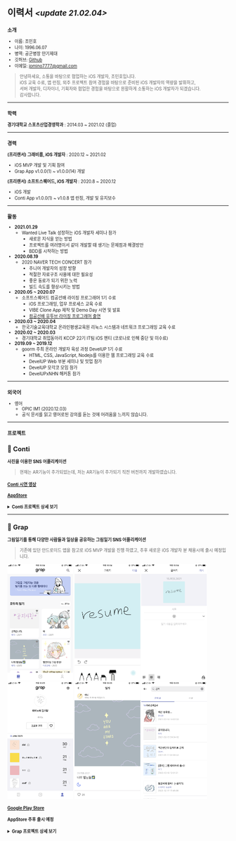 ## 이력서 *<small><update 21.02.04><small>*

### 소개
- 이름: 조민호
- 나이: 1996.06.07
- 병역: 공군병장 만기제대
- 깃허브: [Github](https://github.com/Mino777)
- 이메일: jomino7777@gmail.com

> 안녕하세요, 소통을 바탕으로 협업하는 iOS 개발자, 조민호입니다.
><br> iOS 교육 수료, 앱 런칭, 외주 프로젝트 참여 경험을 바탕으로 준비된 iOS 개발자의 역량을 발휘하고,
><br> 서버 개발자, 디자이너, 기획자와 협업한 경험을 바탕으로 원활하게 소통하는 iOS 개발자가 되겠습니다.
><br> 감사합니다.
---

### 학력

**경기대학교 스포츠산업경영학과** : 2014.03 ~ 2021.02 (졸업)

---

### 경력

**(프리랜서) 그래비룸, iOS 개발자** : 2020.12 ~ 2021.02
- iOS MVP 개발 및 기획 참여
- Grap App v1.0.0(1) ~ v1.0.0(14) 개발

**(프리랜서) 소프트스퀘어드, iOS 개발자** : 2020.8 ~ 2020.12
- iOS 개발
- Conti App v1.0.0(1) ~ v1.0.8 앱 런칭, 개발 및 유지보수

---
### 활동
- **2021.01.29**
	- Wanted Live Talk 성장하는 iOS 개발자 세미나 참가
	   - 새로운 지식을 얻는 방법
	   - 프로젝트를 여러명이서 같이 개발할 때 생기는 문제점과 해결방안
	   - BDD를 시작하는 방법
- **2020.08.19**
	- 2020 NAVER TECH CONCERT 참가
	   - 주니어 개발자의 성장 방향
	   - 적절한 자료구조 사용에 대한 필요성
	   - 좋은 동료가 되기 위한 노력
	   - 빌드 속도를 향상시키는 방법
- **2020.05 ~ 2020.07**
  - 소프트스퀘어드 컴공선배 라이징 프로그래머 1기 수료
    - iOS 프로그래밍, 업무 프로세스 교육 수료
    - VIBE Clone App 제작 및 Demo Day 시연 및 발표
    - [컴공선배 유투브 라이징 프로그래머 출연](https://www.youtube.com/watch?v=PGYyzqN3CGQ)
- **2020.03 ~ 2020.04**
  -  한국기술교육대학교 온라인평생교육원 리눅스 시스템과 네트워크 프로그래밍 교육 수료
- **2020.02 ~ 2020.03**
	- 경기대학교 취업동아리 KCCP 22기 IT팀 iOS 멘티 (코로나로 인해 중단 및 미수료)
 - **2019.09 ~ 2019.12**
	  - goorm 주최 온라인 개발자 육성 과정 DevelUP 1기 수료
		  - HTML, CSS, JavaScript, Nodejs를 이용한 웹 프로그래밍 교육 수료
		  - DevelUP Web 부분 세미나 및 밋업 참가
		  - DevelUP 모각코 모임 참가
		  - DevelUPxNHN 해커톤 참가

---

### 외국어

- 영어
    - OPIC IM1 (2020.12.03)
    - 공식 문서를 읽고 영어로된 강의를 듣는 것에 어려움을 느끼지 않습니다.

---

### 프로젝트

## :pushpin: Conti

**사진을 이용한 SNS 어플리케이션**

> 현재는 AR기능이 추가되었는데, 저는 AR기능이 추가되기 직전 버전까지 개발하였습니다.

#### [Conti 시연 영상](https://youtu.be/Tj1QKvsx8yw)

#### [AppStore](https://itunes.apple.com/kr/app/id1537755211#?platform=iphone)

<details>
<summary><b>Conti 프로젝트 상세 보기</b></summary>
<div markdown="1">
	
---

#### 1. 제작 기간 & 참여 인원
- 2020.8.24 ~ 2020.12.31
- CM 1명 / PM 1명 / DL(개발 리드) 1명 / DM(개발 실무자) 2명 (IOS, PHP) / DL(디자이너 리드) 1명 / DM(디자인 실무자) 1명 (Sketch, Zeplin)

---

#### 2. 기능
1. 카카오, 페이스북, 구글, 애플 SNS 로그인 가능 및 회원가입을 하지 않고 제한된 활동을 할 수 있는 게스트 로그인 가능.
2. Feed를 통해 팔로우한 유저들의 게시글 확인, 수정, 삭제, 좋아요, 댓글작성, 삭제, 신고, 팔로우 확인, 유저 신고&차단 가능.
3. Search를 통해 전체 유저를 대상으로 해시태그, 검색된 게시물의 이미지 확인, 아이디 검색 가능.
4. Creation을 통해 일자형, 십자형 게시글 (사진 + 글) 등록 가능, 글 작성시 #, @ 사용시에 사용자 목록이 나오고 터치시 자동완성 및 해시태그, 멘션 가능.
5. 팔로우, 좋아요, 멘션시 해당 유저에게 Push Notification 발송.
6. Notification을 통해 날짜, 시간별로 팔로우, 좋아요, 멘션 알림 확인 가능
7. Profile을 통해 팔로우, 팔로워 목록, 자신의 게시글 확인, 상대 유저 팔로우, 유저 신고&차단, 연락처를 통한 게시글 공유, 친구초대 가능.

---

#### 3. 사용한 아키텍쳐

- MVC / Delegation / Singleton

---

#### 4. 사용한 기술 및 라이브러리

- 형상관리: GitLab
- Tool: Slack /  Google Sheets /  Google Driver /  Zeplin /  Xcode /  Postman /  Sourcetree
- UI: Storyboard(Main) / Xib + Code /  다크 모드 금지 대응
- Swift5 / Xcode10 / TestFlight /  REST API /  CocoaPods /  UIKit /  Auto Layout /  GCD /  UserNotifications /  Error Handling /  Localizing /  Networking / Custom Extension /  Contacts
- 'Alamofire', '~> 4.9.1' (DataManager로 만들어 네트워킹 관리)
- 'AlamofireNetworkActivityIndicator', '~> 2.4.0'
- 'AlamofireObjectMapper', '~> 5.2.1' (Entity, Response 생산성을 높이기 위해 사용)
- 'SnapKit' , '~> 5.0.1'
- 'Firebase/Analytics' , '~> 7.0.0'
- 'Firebase/Crashlytics', '~> 7.0.0'
- 'Firebase/Core', '~> 7.0.0'
- 'Firebase/Auth', '~> 7.0.0'
- 'GoogleSignIn', '~> 5.0.2'
- 'Firebase/Storage', '~> 7.0.0' (이미지, 서비스 이용약관, 개인정보 처리방침 저장)
- 'Kingfisher', '~> 5.15.7' (이미지 비동기 처리, 이미지 캐싱, downsampling, indicator 활용)
- 'FBSDKLoginKit', '~> 8.1.0'
- 'RxKakaoSDK', '~> 2.0.0-beta.3'
- 'RxSwift', '~> 5.1.1' (카카오 로그인 부분만 RxSwfit를 사용했습니다)
- 'RxCocoa', '~> 5.1.1' (Alamofire와 KakaoSDK 충돌로 인해 RxKakaoSDK 사용)
- 'Firebase/DynamicLinks', '~> 7.0.0' (친구 추천 기능을 위한 동적 링크 활용)
- 'Firebase/Messaging', '~> 7.0.0' (Push Notification 활용)
- 'Mantis', '~> 1.4.4' (Image Crop 기능에서 생산성을 높이기 위해 사용)
- 'Atributika', '~> 4.9.10' (해시태그 기능에서 NSAttributedString 터치 감지를 위해 사용)

---

#### 5. 핵심 트러블 슈팅

- 기본적인 문제 해결 루트
  - 공식 문서 활용.
  - 구글링한 자료를 응용해서 내 상황에 맞게 소화시키기 / 블로그, 유투브 등 정제되지 않은 자료 활용.
  - 10분간 리프레쉬. (잠깐 쉬었다가 다시 보는 경우에 해결되는 문제들이 있음)
  - 각종 커뮤니티 및 사수님께 질문. (질문하기 전에 최대한 깔끔하게 질문하려고 질문을 정제하다보면 해결되는 경우가 많음)
  - 이정도로도 안될시, 해당 태스크의 우선순위를 미루고 다른 태스크를 하며 관련 라이브러리를 찾아서 뜯어보는 등 사수님과 함께 고민.
  
#### 5.1. 페이징 처리 문제
- 기존엔 단순히 서버 개발자와 협의하여 네트워킹시에 get 파라미터에 페이지를 추가하고, 추가된 데이터를 기존 데이터 배열에 추가해주는 방식으로 진행.
- 스크롤을 빠르게 내리거나, refresh 시에 비정상적으로 페이징 처리가 되는 이슈.
- ViewController에서 변수를 추가해 정확한 조건에 해당할 때만 DataManager 인스턴스를 호출하는 방식으로 해결.
<details>
<summary><b>🧑‍💻 관련 코드 보기</b></summary>
<div markdown="1">
	
~~~swift
// MARK: 페이징 관련 변수들
    let contentsPerPage = 10
    var isRequesting: Bool = true
    var isEnd: Bool = false

// MARK: 피드 화면 데이터 요청이 성공할 경우 동작
    func didRetrieveContents(contents: [FeedContentResult]) {
        isRequesting = false
        isEnd = contents.count < contentsPerPage
        self.contents += contents
        noResultLabel.isHidden = self.contents.count > 0
        feedCollectionView.reloadData()
        dismissIndicator()
    }
// MARK: 특정 조건이 부합했을 때 DataManager 인스턴스를 호출
   if !isRequesting && !isEnd && indexPath.row >= contents.count - contentsPerPage/3 {
        isRequesting = true
        let page = (contents.count + contentsPerPage) / contentsPerPage
        FeedContentDataManager().getFeedContent(self, page: page)
    }
~~~

</div>
</details>

#### 5.2 해시태그 기능
- 해시태그 기능의 경우 구현 난이도가 너무나도 높았었음.
- 관련 회의에서 총 3가지의 해시태그 구현 방식이 나왔고, 그 중에 최대한 난이도를 낮춘 방법을 택하게 됨.
- 클라쪽에서 태그에 관한 속성을 설정해주고 제작 상세화면에서 게시글 작성시에 해당 속성에 부합하는 경우 String -> attributedString으로 변환하고 해당 되는 문자열을 추출해 서버에 태그 유저 리스트 조회 요청 파라미터에 넣어 전달.
- 그리고 해당 목록의 유저를 탭하면 자동완성을 시켜 안정성을 향상시키고 서버에서는 @이 포함된 문자열을 해시태그로 인식하는 방식으로 구현.

<details>
<summary><b>🧑‍💻 관련 코드 보기</b></summary>
<div markdown="1">
	
~~~swift
// MARK: 해시태그, 멘션 관련 string -> attributedString 변환 작업 및 서버에 태그 유저 리스트 조회 요청
    func textViewDidChange(_ textView: UITextView) {
        if let tag = textView.getCurrentTag(symbol: "@"), tag.count > 0 {
            // MARK: 여기서 사용자 목록 요청
            self.tagUserListSuperView.isHidden = false
            TagUserListDataManager().getTagUserListInProduce(self, tag)
            print(tag)
        } else {
            self.tagUserListSuperView.isHidden = true
        }
        
        let attributedText = textView.text.getTagAttributedString(location: textView.selectedRange.location)
        let location = textView.selectedRange.location
        if attributedText.string.count > textView.text.count {
            textView.attributedText = attributedText
            textView.selectedRange = NSMakeRange(min(location + 1, textView.text.count), 0)
        } else {
            textView.attributedText = attributedText
            textView.selectedRange = NSMakeRange(location, 0)
        }
    }

// MARK: 현재 입력중인 태그 추출 ( UITextView Extension )
    func getCurrentTag(symbol: Character = "@") -> String? {
        let offset = self.offset(from: self.beginningOfDocument, to: self.selectedTextRange!.start)
        for (i, char) in self.text.substring(range: 0..<offset).reversed().enumerated() {
            if char == symbol {
                return self.text.substring(range: (offset - i)..<offset)
            } else if char == " " {
                break
            }
        }
        return nil
    }

// MARK: substring ( String Extension )
    func substring(from: Int, to: Int) -> String {
        guard (to >= 0) && (from <= self.count) && (from <= to) else {
            return ""
        }
        let start = index(startIndex, offsetBy: max(from, 0))
        let end = index(start, offsetBy: min(to, self.count) - from)
        return String(self[start ..< end])
    }
    
    func substring(range: Range<Int>) -> String {
        return substring(from: range.lowerBound, to: range.upperBound)
    }
    
    // MARK: indexing
    func get(_ index: Int) -> String {
        return self.substring(range: index..<index)
    }
    
    // MARK: 태그 속성 설정
    func getTagAttributedString(location: Int? = nil) -> NSMutableAttributedString {
        let attributedText = NSMutableAttributedString()
        
        let plainAttributes: [NSAttributedString.Key : Any] = [
            .foregroundColor : UIColor(named: "gray84") as Any,
            .font : UIFont(name: "AppleSDGothicNeo-Medium", size: 15)!,
        ]
        let mentionAttributes: [NSAttributedString.Key : Any] = [
            .foregroundColor : UIColor(named: "tagColor") as Any,
            .font : UIFont(name: "AppleSDGothicNeo-Medium", size: 15)!,
        ]
        let hashtagAttributes: [NSAttributedString.Key : Any] = [
            .foregroundColor : UIColor(named: "tagColor") as Any,
            .font : UIFont(name: "AppleSDGothicNeo-Medium", size: 15)!,
        ]
        
        var type: Int = -1       // -1 : no type, 0 : plain, 1 : mention(@), 2 : hashtag(#)
        for char in self {
            switch (char, type) {
            case ("@", type) where type != -1:
                attributedText.append(NSAttributedString(string: " "))
                type = 1
            case ("@", _):
                type = 1
            case ("#", type) where type != -1:
                attributedText.append(NSAttributedString(string: " "))
                type = 2
            case ("#", _):
                type = 2
            case (" ", _), ("\n", _):
                type = -1
            case (_, 0), (_, -1):
                type = 0
            default:
                break
            }
            switch type {
            case 1:
                attributedText.append(NSAttributedString(string: String(char), attributes: mentionAttributes))
            case 2:
                attributedText.append(NSAttributedString(string: String(char), attributes: hashtagAttributes))
            default:
                attributedText.append(NSAttributedString(string: String(char), attributes: plainAttributes))
            }
        }
        return attributedText
    }
~~~

</div>
</details>

#### 5.3 Contacts를 사용한 친구초대 기능
- 연락처를 정렬을 할 때, 처음엔 배열을 자음 배열, 연락처 배열만 가지고 구현을 하려고 했었는데 이렇게 구현할 경우에 추후에 데이터를 넣는 과정에서 데이터들이 꼬이는 이슈가 있었음.
- 자음 정렬 배열, 연락처 정렬 배열을 따로 만들어서 데이터를 불러올때 넣어주는 방식으로 해결.
<details>
<summary><b>🧑‍💻 관련 코드 보기</b></summary>
<div markdown="1">
	
~~~swift
// MARK: 연락처 요청 함수
    func requestConstacts() {
        let store = CNContactStore() // 연락처 저장소
        let keys = [CNContactFormatter.descriptorForRequiredKeys(for: .fullName), CNContactPhoneNumbersKey as CNKeyDescriptor] //연락처 키
        let request = CNContactFetchRequest(keysToFetch: keys) // 연락처 요청 메소드
        print("연락처 찾기")
        do {
            var contacts: [CNContact] = []
            try store.enumerateContacts(with: request) { contact, stop in
                if !contact.phoneNumbers.isEmpty {
                    contacts.append(contact)
                }
            }
            
            for contact in contacts { // 연락처 어떻게 불러올건지 설정
                var phoneNumber = contact.phoneNumbers[0].value.value(forKey: "digits") as? String
                phoneNumber = phoneNumber?.trimmingCharacters(in: .whitespacesAndNewlines)
                phoneNumber = phoneNumber?.replace(target: "+8210", withString: "010")
                phoneNumber = phoneNumber?.replace(target: "+82010", withString: "010")
                phoneNumber = phoneNumber?.replace(target: "-", withString: "")
                
                let name = (contact.familyName + contact.givenName).trim
                guard name.count > 0 else { continue }
                if let consonant = name.consonant {
                    if !self.consonants.contains(consonant) {
                        self.consonants.append(consonant)
                        self.contacts[consonant] = []
                    }
                    self.contacts[consonant]?.append((name, phoneNumber))
                }
            }
            self.consonants.sort() // 자음 정렬
            self.consonants.forEach { consonant in
                self.contacts[consonant]?.sort(by: { lhs, rhs -> Bool in
                    return lhs.name < rhs.name
                })
            }
            self.filteredConsonants = self.consonants
            self.filteredContacts = self.contacts
            
            tableView.reloadData()
            print("연락처 요청 성공")
        } catch {
            self.presentAlert(title: "연락처 정보를 불러올 수 없습니다.") { action in
                self.navigationController?.popViewController(animated: true)
            }
        }
    }
~~~

</div>
</details>

#### 6. 그 외 트러블 슈팅

##### 6.1. 앱 런칭 심사때 Contacts 사용시, 디바이스에 저장을 하는 것인지, 불러와서 띄워주기만 하는 것인지에 대한 불명확성의 이유로 리젝.
- 저장하지 않고 불러와서 띄워주기만 한다고 답변하여 해결.

##### 6.2. 카카오 로그인을 위해 KakaoSDK 라이브러리 사용시 pod에서 Alamofire와 KakaoSDK 버전 충돌.
- RxKakaoSDK 특정 버전을 사용해 해결.
  
##### 6.3. ViewController가 점점 무거워지는 상황
- TableView, CollectionView를 사용하는 경우 각 Cell에 updateUI 함수를 만들어 최대한 각자 역할을  명확하게 해주는 방식 사용.

---

#### 7. 회고
- 훌륭한 팀원 분들을 얻을 수 있었고, 개발에 대해서 정말 많은 것을 보고 배운 프로젝트이며 개발자라는 직업을 내 인생의 평생 업으로 삼고 싶다 라는 확신을 준 프로젝트.
- 기획자, 개발리더, 디자이너, 서버 개발자분들과 정말 많은 소통을 하며 개발 스킬 뿐만 아니라, 커뮤니케이션 스킬과 관련 용어 습득이 많이 늘어나게 되었음.
- 업무 프로세스에 대해 나만의 루틴이 생기고, 견고한 태스크 리스트를 짤 수 있게 되면서 이전보다 체계적으로 주어진 업무를 수행할 수 있게 되었음.
- MVVM, Clean Swfit(VIP)등 다른 디자인 패턴을 적용시켜보지 못하고 MVC 패턴을 사용한 부분이 아쉬움.
- Protocol에 대한 이해도가 부족해 적용을 못시켜본 부분이 아쉬움.
- 확장성있는 코드에 대한 깊은 고민이 부족했던 부분이 아쉬움.
- 프로젝트를 진행하고 꽤 많은 시간이 흐른 뒤에 정리하다보니 조금 휘발된 기억들이 있어 많이 아쉬움. 앞으로는 나를 위해 프로젝트를 진행하면서 꼭 바로바로 정리해두는 습관을 길러야할 것 같다.

</div>
</details>

---

## :pushpin: Grap

**그림일기를 통해 다양한 사람들과 일상을 공유하는 그림일기 SNS 어플리케이션**

> 기존에 있던 안드로이드 앱을 참고로 iOS MVP 개발을 진행 하였고, 추후 새로운 iOS 개발자 분 채용시에 출시 예정입니다.

<img src="https://github.com/Mino777/resume/blob/main/Grap_Image/IMG_2567.PNG?raw=true" width="150"> <img src="https://github.com/Mino777/resume/blob/main/Grap_Image/IMG_2568.PNG?raw=true" width="150">
<img src="https://github.com/Mino777/resume/blob/main/Grap_Image/IMG_2569.PNG?raw=true" width="150">
<img src="https://github.com/Mino777/resume/blob/main/Grap_Image/IMG_2570.PNG?raw=true" width="150">
<img src="https://github.com/Mino777/resume/blob/main/Grap_Image/IMG_2571.PNG?raw=true" width="150">
<img src="https://github.com/Mino777/resume/blob/main/Grap_Image/IMG_2572.PNG?raw=true" width="150">

#### [Google Play Store](https://play.google.com/store/apps/details?id=com.softsquared.grap&hl=ko&gl=US)
#### AppStore 추후 출시 예정

<details>
<summary><b>Grap 프로젝트 상세 보기</b></summary>
<div markdown="1">
	
---

#### 1. 제작 기간 & 참여 인원
- 2020.12.01 ~ 2021.02.01
- PM 1명 / AOS 2명 / iOS 1명 / PHP 1명 / 디자이너 1명 (Sketch, Zeplin)

---

#### 2. 기능
1. 메인 탭에서 최신순, 인기순으로 유저들의 공개 그림 일기 확인 및 상세 화면에서 좋아요 가능, 탭바에서 메인 탭 터치시 최상위 인덱스로 이동 가능.
2. 검색에서 유저 필명, 게시글에 포함된 내용 대상으로 검색 가능. 내 게시물 검색 가능.
3. 그림 그리기 탭에서 그림 그리기 -> 일기 작성 가능.
4. 그림 그리기시, 펜, 마커, 연필, 지우개, 페인트 도구 사용 가능. Custom Color Picker로 색상 선택 가능. 펜, 마커, 연필의 경우 슬라이드를 이용해 두께 조절 가능.
5. 일기 작성시 제목, 날씨, 일기 내용, 글 정렬, 공개/비공개 설정 가능.
6. 마이페이지 탭에서 프로필 그림 다시 그리기, 필명 및 소개글 재작성 가능. 나의 일기 년도별, 날짜별 확인 가능. 나의 일기 공개/비공개 설정 및 삭제 가능. 자신이 좋아요한 목록 확인 가능.
7. 설정에서 프로필 재설정, 좋아한 게시물, 게시물 전체 공개/비공개, 게시물 전체 삭제, 로그아웃 및 회원탈퇴 가능.

---

#### 3. 사용한 아키텍쳐

- MVC / Delegation / Singleton

---

#### 4. 사용한 기술 및 라이브러리

- 형상관리: Github
- Tool: Slack / Meister Task / Notion / Google Sheets / Zeplin / Xcode / Postman / Sourcetree
- UI: No Storyboard / Xib + Code / 다크 모드 금지 대응
- Swift5 / Xcode10 / TestFlight / REST API / CocoaPods / UIKit /  Auto Layout / GCD / UserNotifications / Error Handling / Localizing / Networking / Custom Extension / PKCanvas / PKDrawing / PKTool / CoreImage
- 'Alamofire' (DataManager로 만들어 네트워킹 관리)
- 'AlamofireNetworkActivityIndicator'
- 'AlamofireObjectMapper' (Entity, Response 생산성을 높이기 위해 사용)
- 'SnapKit'
- 'Firebase/Analytics'
- 'Fabric'
- 'Crashlytics'
- 'Firebase/Core'
- 'Kingfisher' (이미지 비동기 처리, 이미지 캐싱, downsampling 활용)
- 'Firebase/Storage' (그림 이미지, 프로필 이미지, 배너 저장)

---

#### 5. 핵심 트러블 슈팅

- 기본적인 문제 해결 루트
  - 공식 문서 활용.
  - 구글링한 자료를 응용해서 내 상황에 맞게 소화시키기 / 블로그, 유투브 등 정제되지 않은 자료 활용.
  - 10분간 리프레쉬. (잠깐 쉬었다가 다시 보는 경우에 해결되는 문제들이 있음)
  - 각종 커뮤니티에 질문. (질문하기 전에 최대한 깔끔하게 질문하려고 질문을 정제하다보면 해결되는 경우가 많음)
  - 이정도로도 안될시, 해당 태스크의 우선순위를 미루고 다른 태스크를 하며 관련 라이브러리를 찾아서 뜯어보는 등 깊게 고민.

#### 5.1 안드로이드 및 태블릿에서 이미지가 깨지는 이슈
- 아이폰 전기종에선 이미지가 깨지는 이슈가 없었으나, 안드로이드에서 디스플레이 크기가 큰 디바이스 및 갤럭시 탭에서 이미지가 깨짐.
- 이미지를 저장할 때, scaleFactor를 3으로 올리고 이미지를 CoreImage로 변환하고 size를 1080x1080 으로 resize 해서 해결.

<details>
<summary><b>🧑‍💻 관련 코드 보기</b></summary>
<div markdown="1">
	
~~~swift
// MARK: image resize 및 storage upload
	let image = self.canvasImage
        guard image != nil else {
            presentAlert(title: "이미지가 저장되지 않았습니다.", message: "")
            return
        }
        
        let saveImage = image?.resizeCI(size: CGSize(width: 1080, height: 1080))?.pngData()
        
        if let data = saveImage {
            self.showIndicator()
            PhotoUploadDataManager().getPhotoUpload(data, VC: self)
        } else {
            self.presentAlert(title: "이미지를 불러올 수 없습니다")
        }
	
// MARK: CoreImage로 변환
   func resizeCI(size:CGSize) -> UIImage? {
        let scale = (Double)(size.width) / (Double)(self.size.width)
        let image = UIKit.CIImage(cgImage:self.cgImage!)
        
        let filter = CIFilter(name: "CILanczosScaleTransform")!
        filter.setValue(image, forKey: kCIInputImageKey)
        filter.setValue(NSNumber(value:scale), forKey: kCIInputScaleKey)
        filter.setValue(3.0, forKey:kCIInputAspectRatioKey)
        let outputImage = filter.value(forKey: kCIOutputImageKey) as? UIKit.CIImage
        
        let context = CIContext(options: [CIContextOption.useSoftwareRenderer: false])
        let resizedImage = UIImage(cgImage: context.createCGImage(outputImage, from: outputImage.extent) ?? self.image)
        return resizedImage
    }
~~~

</div>
</details>

#### 6. 그 외 트러블 슈팅

##### 6.1 그림 그리기 툴 커스텀
- AOS의 경우 그림 그리기 툴이 프레임워크에 내장되어있는 라이브러리가 없어서 직접 만듦.
- iOS의 경우 PencilKit이라는 내장 라이브러리가 있었고, 그 안에있는 PKToolPicker class가 정말 간단하게 사용이 가능했음. 하지만 Grap의 경우 그림 그리기 툴의 이미지에 커스텀이 필요했고, PencilKit은 커스텀이 불가능했음.
- 공식 문서를 계속해서 파본 결과, PKCanvasView class 안에 PKTool Property가 있었고 PKToolPicker 보다 제한적이었지만 Grap의 요구사항을 충족시키고 커스텀이 가능하여 PKTool을 사용.

##### 6.2 TestFlight 빌드시 ITMS-90000: This bundle is invalid - $message 사유 리젝 
- 전혀 바뀐 설정이 없었고 구글링해도 이렇다할 해결법이 없어서 다른 사유의 해결과정을 시도. 
- 인증서 리셋 -> Provisioning 재연결 -> 팀아이디 재설정 및 클린 빌드 -> 맥 재부팅으로 해결. 
- 이전에 리젝된 버전들이 다음 날 새벽에 갑자기 한꺼번에 빌드됨 -> TestFlight 자체 이슈였음 

---

#### 7. 회고
- 개발 뿐만 아니라, 기획 및 마케팅 등 운영에 관한 회의들도 참석하면서 스타트업의 업무 방식 및 회의 방식을 습득할 수 있었고 사업에 관한 시야도 넓어지는 경험을 할 수 있었음.
- 외주 개발이었지만, iOS 개발자가 혼자였기 때문에 내가 회의에서 발의한 의견들이 적용되고 실제로 프로덕트에 담기는 경험이 굉장히 재밌었음.
- AOS 개발자분들과 처음으로 협업을 하면서 안드로이드 진영에 대한 지식을 쌓을 수 있었음.
- Conti 개발과 병행 + 개발 일정 등을 핑계로, Conti 개발 당시에 부족했던 부분들을 개인적으로 채우지 못하고 그저 사용해봤던 기술, 라이브러리, 코드 스타일, 디자인패턴 등을 그대로 사용해 너무나도 아쉬웠음.
- Git flow를 적용시켜보고 싶었지만 혼자 작업하니까 필요없겠지 라는 핑계로 그저 master branch 사용과 커밋 메세지, 이슈만 신경쓴 부분이 아쉬움.

</div>
</details>
